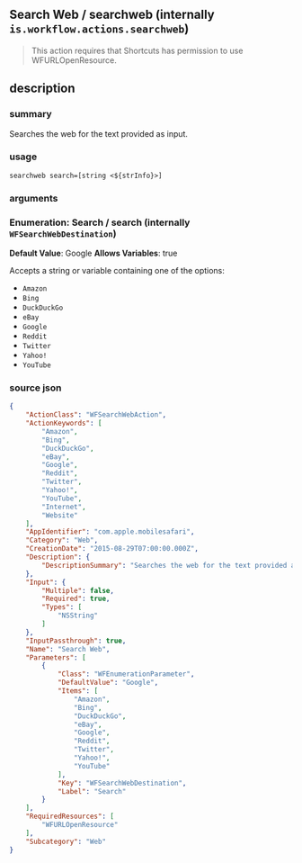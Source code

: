 
## Search Web / searchweb (internally `is.workflow.actions.searchweb`)


> This action requires that Shortcuts has permission to use WFURLOpenResource.


## description
### summary
Searches the web for the text provided as input.


### usage
`searchweb search=[string <${strInfo}>]`

### arguments
### Enumeration: Search / search (internally `WFSearchWebDestination`)
**Default Value**: Google
**Allows Variables**: true


Accepts a string 
or variable
containing one of the options:

- `Amazon`
- `Bing`
- `DuckDuckGo`
- `eBay`
- `Google`
- `Reddit`
- `Twitter`
- `Yahoo!`
- `YouTube`

### source json

```json
{
	"ActionClass": "WFSearchWebAction",
	"ActionKeywords": [
		"Amazon",
		"Bing",
		"DuckDuckGo",
		"eBay",
		"Google",
		"Reddit",
		"Twitter",
		"Yahoo!",
		"YouTube",
		"Internet",
		"Website"
	],
	"AppIdentifier": "com.apple.mobilesafari",
	"Category": "Web",
	"CreationDate": "2015-08-29T07:00:00.000Z",
	"Description": {
		"DescriptionSummary": "Searches the web for the text provided as input."
	},
	"Input": {
		"Multiple": false,
		"Required": true,
		"Types": [
			"NSString"
		]
	},
	"InputPassthrough": true,
	"Name": "Search Web",
	"Parameters": [
		{
			"Class": "WFEnumerationParameter",
			"DefaultValue": "Google",
			"Items": [
				"Amazon",
				"Bing",
				"DuckDuckGo",
				"eBay",
				"Google",
				"Reddit",
				"Twitter",
				"Yahoo!",
				"YouTube"
			],
			"Key": "WFSearchWebDestination",
			"Label": "Search"
		}
	],
	"RequiredResources": [
		"WFURLOpenResource"
	],
	"Subcategory": "Web"
}
```
